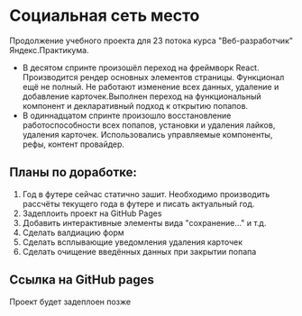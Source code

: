 # Социальная сеть место

Продолжение учебного проекта для 23 потока курса "Веб-разработчик" Яндекс.Практикума.
- В десятом спринте произошёл переход на фреймворк React. Производится рендер основных элементов страницы. Функционал ещё не полный. Не работают изменение всех данных, удаление и добавление карточек.Выполнен переход на функциональный компонент и декларативный подход к открытию попапов.
- В одиннадцатом спринте произошло восстановление работоспособности всех попапов, установки и удаления лайков, удаления карточек. Использовались управляемые компоненты, рефы, контент провайдер.
## Планы по доработке:

1. Год в футере сейчас статично зашит. Необходимо производить рассчёты текущего года в футере и писать актуальный год.
2. Задеплоить проект на GitHub Pages
3. Добавить интерактивные элементы вида "сохранение..." и т.д.
4. Сделать валдиацию форм
5. Сделать всплывающие уведомления удаления карточек
6. Сделать очищение введённых данных при закрытии попапа

## Ссылка на GitHub pages
Проект будет задеплоен позже
